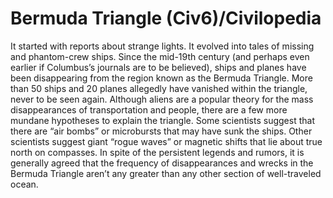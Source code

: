 # Bermuda Triangle (Civ6)/Civilopedia

It started with reports about strange lights. It evolved into tales of missing and phantom-crew ships. Since the mid-19th century (and perhaps even earlier if Columbus’s journals are to be believed), ships and planes have been disappearing from the region known as the Bermuda Triangle. More than 50 ships and 20 planes allegedly have vanished within the triangle, never to be seen again. Although aliens are a popular theory for the mass disappearances of transportation and people, there are a few more mundane hypotheses to explain the triangle. Some scientists suggest that there are “air bombs” or microbursts that may have sunk the ships. Other scientists suggest giant “rogue waves” or magnetic shifts that lie about true north on compasses. In spite of the persistent legends and rumors, it is generally agreed that the frequency of disappearances and wrecks in the Bermuda Triangle aren’t any greater than any other section of well-traveled ocean.